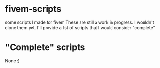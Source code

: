 # fivem-scripts
 some scripts I made for fivem
 These are still a work in progress. I wouldn't clone them yet. I'll provide a list of scripts that I would consider "complete"
 
# "Complete" scripts
None :)
